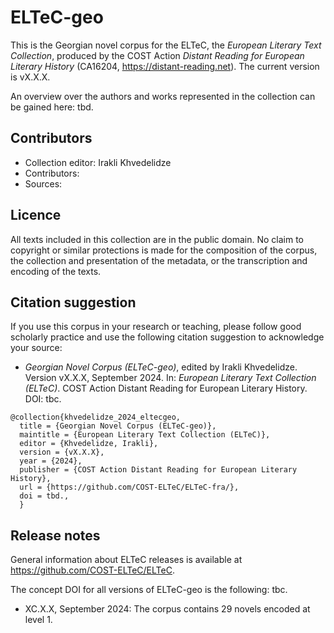 # ELTeC-geo

This is the Georgian novel corpus for the ELTeC, the *European Literary Text Collection*, produced by the COST Action *Distant Reading for European Literary History* (CA16204, https://distant-reading.net). The current version is vX.X.X. 

An overview over the authors and works represented in the collection can be gained here: tbd. 

## Contributors

* Collection editor: Irakli Khvedelidze
* Contributors: 
* Sources: 

## Licence

All texts included in this collection are in the public domain. No claim to copyright or similar protections is made for the composition of the corpus, the collection and presentation of the metadata, or the transcription and encoding of the texts. 

## Citation suggestion

If you use this corpus in your research or teaching, please follow good scholarly practice and use the following citation suggestion to acknowledge your source:

* *Georgian Novel Corpus (ELTeC-geo)*, edited by Irakli Khvedelidze. Version vX.X.X, September 2024. In: *European Literary Text Collection (ELTeC)*. COST Action Distant Reading for European Literary History. DOI: tbc. 

```
@collection{khvedelidze_2024_eltecgeo,
  title = {Georgian Novel Corpus (ELTeC-geo)},
  maintitle = {European Literary Text Collection (ELTeC)},
  editor = {Khvedelidze, Irakli},
  version = {vX.X.X},
  year = {2024},
  publisher = {COST Action Distant Reading for European Literary History},
  url = {https://github.com/COST-ELTeC/ELTeC-fra/},
  doi = tbd.,
  }
```

## Release notes

General information about ELTeC releases is available at https://github.com/COST-ELTeC/ELTeC. 

The concept DOI for all versions of ELTeC-geo is the following: tbc.

* XC.X.X, September 2024: The corpus contains 29 novels encoded at level 1. 
